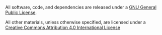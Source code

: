 All software, code, and dependencies are released under a [GNU General Public License](https://opensource.org/licenses/GPL-3.0).

All other materials, unless otherwise specified, are licensed under a [Creative Commons Attribution 4.0 International License](http://creativecommons.org/licenses/by/4.0/) 